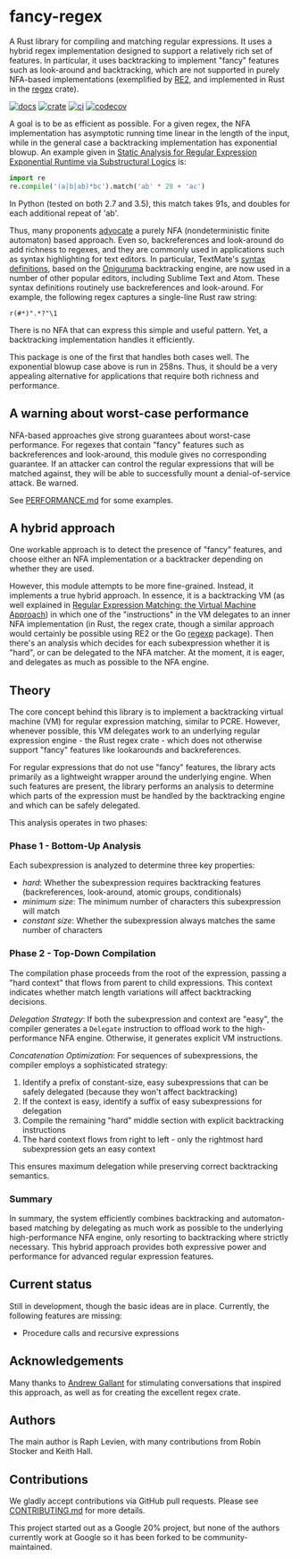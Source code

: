 # fancy-regex

A Rust library for compiling and matching regular expressions. It uses a hybrid
regex implementation designed to support a relatively rich set of features.
In particular, it uses backtracking to implement "fancy" features such as
look-around and backtracking, which are not supported in purely
NFA-based implementations (exemplified by
[RE2](https://github.com/google/re2), and implemented in Rust in the
[regex](https://crates.io/crates/regex) crate).

[![docs](https://docs.rs/fancy-regex/badge.svg)](https://docs.rs/fancy-regex)
[![crate](https://img.shields.io/crates/v/fancy-regex.svg)](https://crates.io/crates/fancy-regex)
[![ci](https://github.com/fancy-regex/fancy-regex/workflows/ci/badge.svg)](https://github.com/fancy-regex/fancy-regex/actions?query=workflow%3Aci)
[![codecov](https://codecov.io/gh/fancy-regex/fancy-regex/branch/main/graph/badge.svg)](https://codecov.io/gh/fancy-regex/fancy-regex)

A goal is to be as efficient as possible. For a given regex, the NFA
implementation has asymptotic running time linear in the length of the
input, while in the general case a backtracking implementation has
exponential blowup. An example given in [Static Analysis for Regular
Expression Exponential Runtime via Substructural
Logics](https://arxiv.org/pdf/1405.7058.pdf) is:

```python
import re
re.compile('(a|b|ab)*bc').match('ab' * 28 + 'ac')
```

In Python (tested on both 2.7 and 3.5), this match takes 91s, and
doubles for each additional repeat of 'ab'.

Thus, many proponents
[advocate](https://swtch.com/~rsc/regexp/regexp1.html) a purely NFA
(nondeterministic finite automaton) based approach. Even so,
backreferences and look-around do add richness to regexes, and they
are commonly used in applications such as syntax highlighting for text
editors. In particular, TextMate's [syntax
definitions](https://manual.macromates.com/en/language_grammars),
based on the [Oniguruma](https://github.com/kkos/oniguruma)
backtracking engine, are now used in a number of other popular
editors, including Sublime Text and Atom. These syntax definitions
routinely use backreferences and look-around. For example, the
following regex captures a single-line Rust raw string:

```
r(#*)".*?"\1
```

There is no NFA that can express this simple and useful pattern. Yet,
a backtracking implementation handles it efficiently.

This package is one of the first that handles both cases well. The
exponential blowup case above is run in 258ns. Thus, it should be a
very appealing alternative for applications that require both richness
and performance.

## A warning about worst-case performance

NFA-based approaches give strong guarantees about worst-case
performance. For regexes that contain "fancy" features such as
backreferences and look-around, this module gives no corresponding
guarantee. If an attacker can control the regular expressions that
will be matched against, they will be able to successfully mount a
denial-of-service attack. Be warned.

See [PERFORMANCE.md](PERFORMANCE.md) for some examples.

## A hybrid approach

One workable approach is to detect the presence of "fancy" features,
and choose either an NFA implementation or a backtracker depending on
whether they are used.

However, this module attempts to be more fine-grained. Instead, it
implements a true hybrid approach. In essence, it is a backtracking VM
(as well explained in [Regular Expression Matching: the Virtual
Machine Approach](https://swtch.com/~rsc/regexp/regexp2.html)) in
which one of the "instructions" in the VM delegates to an inner NFA
implementation (in Rust, the regex crate, though a similar approach
would certainly be possible using RE2 or the Go
[regexp](https://golang.org/pkg/regexp/) package). Then there's an
analysis which decides for each subexpression whether it is "hard", or
can be delegated to the NFA matcher. At the moment, it is eager, and
delegates as much as possible to the NFA engine.

## Theory

The core concept behind this library is to implement a backtracking virtual machine (VM) for regular expression matching, similar to PCRE.
However, whenever possible, this VM delegates work to an underlying regular expression engine - the Rust regex crate - which does not otherwise support "fancy" features like lookarounds and backreferences.

For regular expressions that do not use "fancy" features, the library acts primarily as a lightweight wrapper around the underlying engine.
When such features are present, the library performs an analysis to determine which parts of the expression must be handled by the backtracking engine and which can be safely delegated.

This analysis operates in two phases:

### Phase 1 - Bottom-Up Analysis

Each subexpression is analyzed to determine three key properties:

- *hard*: Whether the subexpression requires backtracking features (backreferences, look-around, atomic groups, conditionals)
- *minimum size*: The minimum number of characters this subexpression will match
- *constant size*: Whether the subexpression always matches the same number of characters

### Phase 2 - Top-Down Compilation

The compilation phase proceeds from the root of the expression, passing a "hard context" that flows from parent to child expressions. This context indicates whether match length variations will affect backtracking decisions.

*Delegation Strategy*: If both the subexpression and context are "easy", the compiler generates a `Delegate` instruction to offload work to the high-performance NFA engine. Otherwise, it generates explicit VM instructions.

*Concatenation Optimization*: For sequences of subexpressions, the compiler employs a sophisticated strategy:

1. Identify a prefix of constant-size, easy subexpressions that can be safely delegated (because they won't affect backtracking)
2. If the context is easy, identify a suffix of easy subexpressions for delegation
3. Compile the remaining "hard" middle section with explicit backtracking instructions
4. The hard context flows from right to left - only the rightmost hard subexpression gets an easy context

This ensures maximum delegation while preserving correct backtracking semantics.

### Summary

In summary, the system efficiently combines backtracking and automaton-based matching by delegating as much work as possible to the underlying high-performance NFA engine, only resorting to backtracking where strictly necessary. This hybrid approach provides both expressive power and performance for advanced regular expression features.

## Current status

Still in development, though the basic ideas are in place. Currently,
the following features are missing:

* Procedure calls and recursive expressions

## Acknowledgements

Many thanks to [Andrew Gallant](http://blog.burntsushi.net/about/) for
stimulating conversations that inspired this approach, as well as for
creating the excellent regex crate.

## Authors

The main author is Raph Levien, with many contributions from Robin Stocker
and Keith Hall.

## Contributions

We gladly accept contributions via GitHub pull requests. Please see
[CONTRIBUTING.md](CONTRIBUTING.md) for more details.

This project started out as a Google 20% project, but none of the authors currently
work at Google so it has been forked to be community-maintained.
